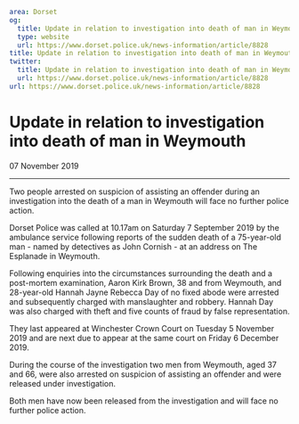 ```yaml
area: Dorset
og:
  title: Update in relation to investigation into death of man in Weymouth
  type: website
  url: https://www.dorset.police.uk/news-information/article/8828
title: Update in relation to investigation into death of man in Weymouth |
twitter:
  title: Update in relation to investigation into death of man in Weymouth
  url: https://www.dorset.police.uk/news-information/article/8828
url: https://www.dorset.police.uk/news-information/article/8828
```

# Update in relation to investigation into death of man in Weymouth

07 November 2019

* * *

Two people arrested on suspicion of assisting an offender during an investigation into the death of a man in Weymouth will face no further police action.

Dorset Police was called at 10.17am on Saturday 7 September 2019 by the ambulance service following reports of the sudden death of a 75-year-old man - named by detectives as John Cornish - at an address on The Esplanade in Weymouth.

Following enquiries into the circumstances surrounding the death and a post-mortem examination, Aaron Kirk Brown, 38 and from Weymouth, and 28-year-old Hannah Jayne Rebecca Day of no fixed abode were arrested and subsequently charged with manslaughter and robbery. Hannah Day was also charged with theft and five counts of fraud by false representation.

They last appeared at Winchester Crown Court on Tuesday 5 November 2019 and are next due to appear at the same court on Friday 6 December 2019.

During the course of the investigation two men from Weymouth, aged 37 and 66, were also arrested on suspicion of assisting an offender and were released under investigation.

Both men have now been released from the investigation and will face no further police action.
